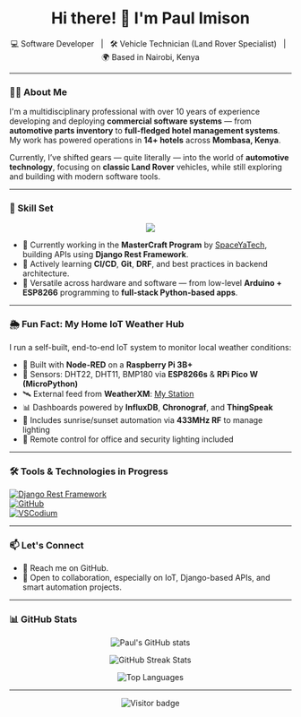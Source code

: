 <h1 align="center">Hi there! 👋 I'm Paul Imison</h1>

<p align="center">
  💻 Software Developer &nbsp; | &nbsp; 🛠️ Vehicle Technician (Land Rover Specialist) &nbsp; | &nbsp; 🌍 Based in Nairobi, Kenya
</p>

---

### 👨‍💻 About Me

I'm a multidisciplinary professional with over 10 years of experience developing and deploying **commercial software systems** — from **automotive parts inventory** to **full-fledged hotel management systems**. My work has powered operations in **14+ hotels** across **Mombasa, Kenya**.

Currently, I’ve shifted gears — quite literally — into the world of **automotive technology**, focusing on **classic Land Rover** vehicles, while still exploring and building with modern software tools.

---

### 🧠 Skill Set

<p align="center">
  <a href="https://skillicons.dev">
    <img src="https://skillicons.dev/icons?i=git,github,py,django,postman,arduino,raspberrypi,cpp,ubuntu,md,vscode,vscodium,wordpress" />
  </a>
</p>

- 🔭 Currently working in the **MasterCraft Program** by [SpaceYaTech](https://spaceyatech.com), building APIs using **Django Rest Framework**.
- 🌱 Actively learning **CI/CD**, **Git**, **DRF**, and best practices in backend architecture.
- 🧰 Versatile across hardware and software — from low-level **Arduino + ESP8266** programming to **full-stack Python-based apps**.

---

### 🌦️ Fun Fact: My Home IoT Weather Hub

I run a self-built, end-to-end IoT system to monitor local weather conditions:

- 🧠 Built with **Node-RED** on a **Raspberry Pi 3B+**
- 📡 Sensors: DHT22, DHT11, BMP180 via **ESP8266s** & **RPi Pico W (MicroPython)**
- 🛰️ External feed from **WeatherXM**: [My Station](https://explorer.weatherxm.com/stations/windy-ivory-uv)
- 📊 Dashboards powered by **InfluxDB**, **Chronograf**, and **ThingSpeak**
- 🔁 Includes sunrise/sunset automation via **433MHz RF** to manage lighting
- 📱 Remote control for office and security lighting included

---

### 🛠️ Tools & Technologies in Progress

[![Django Rest Framework](https://img.shields.io/badge/Django_Rest_Framework-in_progress-darkgreen?logo=django)](https://www.djangoproject.com/)  
[![GitHub](https://img.shields.io/badge/GitHub-in_progress-darkgreen?logo=github)](https://github.com)  
[![VSCodium](https://img.shields.io/badge/VSCodium-in_progress-darkgreen?logo=vscodium)](https://vscodium.com/)

---

### 📫 Let's Connect

- 💬 Reach me on GitHub.
- 🧠 Open to collaboration, especially on IoT, Django-based APIs, and smart automation projects.

---

### 📊 GitHub Stats

<p align="center">
  <img src="https://github-readme-stats.vercel.app/api?username=PaulImison&show_icons=true&theme=github_dark&count_private=true&hide=stars" alt="Paul's GitHub stats" />
</p>

<p align="center">
  <img src="https://github-readme-streak-stats.herokuapp.com/?user=PaulImison&theme=github_dark" alt="GitHub Streak Stats" />
</p>

<p align="center">
  <img src="https://github-readme-stats.vercel.app/api/top-langs/?username=PaulImison&layout=compact&theme=github_dark" alt="Top Languages" />
</p>

---

<p align="center">
  <img src="https://visitor-badge.laobi.icu/badge?page_id=PaulImison.PaulImison&title=Visitors" alt="Visitor badge" />
</p>


<!-- GitHub special README notice -->
<!--
**PaulImison/PaulImison** is a ✨ _special_ ✨ repository because its `README.md` appears on your GitHub profile.
-->
